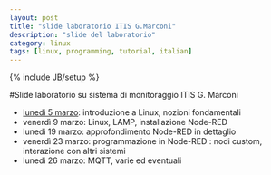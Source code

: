 ```yaml
---
layout: post
title: "slide laboratorio ITIS G.Marconi"
description: "slide del laboratorio"
category: linux
tags: [linux, programming, tutorial, italian]
---
```

{% include JB/setup %}

#Slide laboratorio su sistema di monitoraggio ITIS G. Marconi

- [lunedì 5 marzo](http://ilmanzo.github.com/files/marconi/lezione1.html): introduzione a Linux, nozioni fondamentali
- venerdì 9 marzo: Linux, LAMP, installazione Node-RED
- lunedì 19 marzo: approfondimento Node-RED in dettaglio
- venerdì 23 marzo: programmazione in Node-RED : nodi custom, interazione con altri sistemi
- lunedì 26 marzo: MQTT, varie ed eventuali

